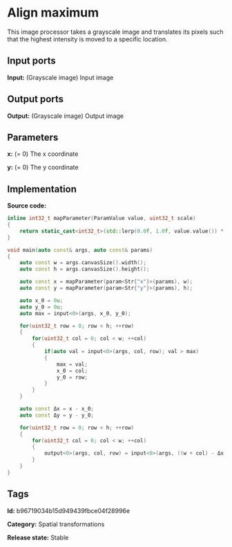 # Align maximum

This image processor takes a grayscale image and translates its pixels such that the highest intensity is moved to a specific location.

## Input ports

__Input:__ (Grayscale image) Input image

## Output ports

__Output:__ (Grayscale image) Output image

## Parameters

__x:__ (= 0) The x coordinate

__y:__ (= 0) The y coordinate

## Implementation

__Source code:__ 

```c++
inline int32_t mapParameter(ParamValue value, uint32_t scale)
{
	return static_cast<int32_t>(std::lerp(0.0f, 1.0f, value.value()) * static_cast<float>(scale));
}

void main(auto const& args, auto const& params)
{
	auto const w = args.canvasSize().width();
	auto const h = args.canvasSize().height();

	auto const x = mapParameter(param<Str{"x"}>(params), w);
	auto const y = mapParameter(param<Str{"y"}>(params), h);

	auto x_0 = 0u;
	auto y_0 = 0u;
	auto max = input<0>(args, x_0, y_0);

	for(uint32_t row = 0; row < h; ++row)
	{
		for(uint32_t col = 0; col < w; ++col)
		{
			if(auto val = input<0>(args, col, row); val > max)
			{
				max = val;
				x_0 = col;
				y_0 = row;
			}
		}
	}

	auto const Δx = x - x_0;
	auto const Δy = y - y_0;

	for(uint32_t row = 0; row < h; ++row)
	{
		for(uint32_t col = 0; col < w; ++col)
		{
			output<0>(args, col, row) = input<0>(args, ((w + col) - Δx) % w, ((h + row) + Δy) % h);
		}
	}
}
```

## Tags

__Id:__ b96719034b15d949439fbce04f28996e

__Category:__ Spatial transformations

__Release state:__ Stable